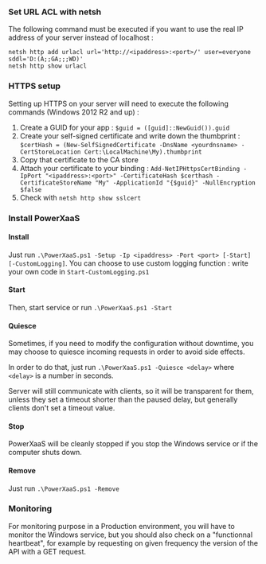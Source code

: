 
### Set URL ACL with netsh

The following command must be executed if you want to use the real IP address of your server instead of localhost :

    netsh http add urlacl url='http://<ipaddress>:<port>/' user=everyone sddl='D:(A;;GA;;;WD)'
    netsh http show urlacl
  

### HTTPS setup

Setting up HTTPS on your server will need to execute the following commands (Windows 2012 R2 and up) :

1. Create a GUID for your app : `$guid = ([guid]::NewGuid()).guid`
2. Create your self-signed certificate and write down the thumbprint : `$certHash = (New-SelfSignedCertificate -DnsName <yourdnsname> -CertStoreLocation Cert:\LocalMachine\My).thumbprint`
3. Copy that certificate to the CA store
4. Attach your certificate to your binding : `Add-NetIPHttpsCertBinding -IpPort "<ipaddress>:<port>" -CertificateHash $certhash -CertificateStoreName "My" -ApplicationId "{$guid}" -NullEncryption $false`
5. Check with `netsh http show sslcert`


### Install PowerXaaS

#### Install
Just run `.\PowerXaaS.ps1 -Setup -Ip <ipaddress> -Port <port> [-Start] [-CustomLogging]`. You can choose to use custom logging function : write your own code in `Start-CustomLogging.ps1`

#### Start
Then, start service or run `.\PowerXaaS.ps1 -Start`

#### Quiesce
Sometimes, if you need to modify the configuration without downtime, you may choose to quiesce incoming requests in order to avoid side effects.

In order to do that, just run `.\PowerXaaS.ps1 -Quiesce <delay>` where `<delay>` is a number in seconds.

Server will still communicate with clients, so it will be transparent for them, unless they set a timeout shorter than the paused delay, but generally clients don't set a timeout value.

#### Stop
PowerXaaS will be cleanly stopped if you stop the Windows service or if the computer shuts down.

#### Remove
Just run `.\PowerXaaS.ps1 -Remove`

### Monitoring

For monitoring purpose in a Production environment, you will have to monitor the Windows service, but you should also check on a "functionnal heartbeat", for example by requesting on given frequency the version of the API with a GET request.

